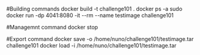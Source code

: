 
#Building commands
docker build -t challenge101 .
docker ps -a
sudo docker run -dp 4041:8080 -it --rm --name testimage challenge101
 
#Managemnt command
docker stop <container id>

#Export command
docker save -o /home/nuno/challenge101/testimage.tar challenge101
docker load -i /home/nuno/challenge101/testimage.tar
